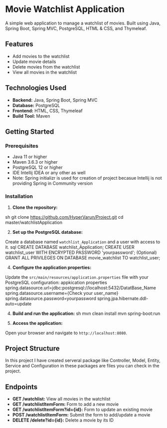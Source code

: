 # Movie Watchlist Application

A simple web application to manage a watchlist of movies. Built using Java, Spring Boot, Spring MVC, PostgreSQL, HTML & CSS, and Thymeleaf.

## Features

- Add movies to the watchlist
- Update movie details
- Delete movies from the watchlist
- View all movies in the watchlist

## Technologies Used

- **Backend:** Java, Spring Boot, Spring MVC
- **Database:** PostgreSQL
- **Frontend:** HTML, CSS, Thymeleaf
- **Build Tool:** Maven

## Getting Started

### Prerequisites

- Java 11 or higher
- Maven 3.6.3 or higher
- PostgreSQL 12 or higher
- IDE Intellij IDEA or any other as well
- Note: Spring initializr is used for creation of project becasue Intellij is not providing Spring in Community version

### Installation

1. **Clone the repository:**

sh
git clone https://github.com/HyperVarun/Project.git
cd master/watchlistApplication

2. **Set up the PostgreSQL database:**

Create a database named `watchlist_Application` and a user with access to it.
sql
CREATE DATABASE watchlist_Application;
CREATE USER watchlist_user WITH ENCRYPTED PASSWORD 'yourpassword'; (Optional)
GRANT ALL PRIVILEGES ON DATABASE movie_watchlist TO watchlist_user;

4. **Configure the application properties:**

Update the `src/main/resources/application.properties` file with your PostgreSQL configuration: appkication properties
spring.datasource.url=jdbc:postgresql://localhost:5432/DatatBase_Name
spring.datasource.username={Check your user_name}
spring.datasource.password=yourpassword
spring.jpa.hibernate.ddl-auto=update

4. **Build and run the application:**
    sh
    mvn clean install
    mvn spring-boot:run
    
5. **Access the application:**

Open your browser and navigate to `http://localhost:8080`.

## Project Structure

In this project I have created serveral package like Controller, Model, Entity, Service and Configuration in these packages are files you can check in the project.

## Endpoints

- **GET /watchlist:** View all movies in the watchlist
- **GET /watchlistItemForm:** Form to add a new movie
- **GET /watchlistItemForm?id={id}:** Form to update an existing movie
- **POST /watchlistItemForm:** Submit the form to add/update a movie
- **DELETE /delete?id={id}:** Delete a movie by its ID
